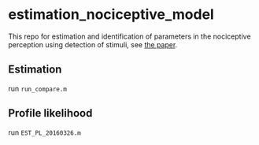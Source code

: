 # estimation_nociceptive_model
This repo for estimation and identification of parameters in the nociceptive perception using detection of stimuli, see [the paper](https://doi.org/10.3389/fpsyg.2016.01884).

## Estimation
run `run_compare.m`

## Profile likelihood
run `EST_PL_20160326.m`
